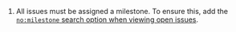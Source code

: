 1. All issues must be assigned a milestone.
To ensure this, add the [`no:milestone` search option when viewing open issues](https://github.com/brave/brave-browser/issues?utf8=%E2%9C%93&q=is%3Aissue+is%3Aopen+no%3Amilestone).

